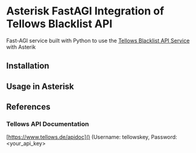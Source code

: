 # Asterisk FastAGI Integration of Tellows Blacklist API

Fast-AGI service built with Python to use the
[Tellows Blacklist API Service](https://www.tellows.de/c/about-tellows-uk/tellows-api-partnership-program/)
with Asterik

## Installation

## Usage in Asterisk


## References
### Tellows API Documentation
[https://www.tellows.de/apidoc]() (Username: tellowskey, Password: <your_api_key>


